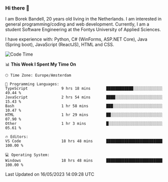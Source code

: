 ### Hi there 👋

I am Borek Bandell, 20 years old living in the Netherlands. I am interested in general programming/coding and web development. Currently, I am a student Software Engineering at the Fontys University of Applied Sciences.

I have experience with: Python, C# (WinForms, ASP.NET Core), Java (Spring boot), JavaScript (ReactJS), HTML and CSS.

<!--START_SECTION:waka-->
![Code Time](http://img.shields.io/badge/Code%20Time-577%20hrs%2021%20mins-blue)

📊 **This Week I Spent My Time On** 

```text
🕑︎ Time Zone: Europe/Amsterdam

💬 Programming Languages: 
TypeScript               9 hrs 18 mins       ████████████░░░░░░░░░░░░░   49.44 % 
JavaScript               2 hrs 54 mins       ████░░░░░░░░░░░░░░░░░░░░░   15.43 % 
Bash                     1 hr 58 mins        ███░░░░░░░░░░░░░░░░░░░░░░   10.47 % 
HTML                     1 hr 29 mins        ██░░░░░░░░░░░░░░░░░░░░░░░   07.90 % 
Other                    1 hr 3 mins         █░░░░░░░░░░░░░░░░░░░░░░░░   05.61 % 

🔥 Editors: 
VS Code                  18 hrs 48 mins      █████████████████████████   100.00 % 

💻 Operating System: 
Windows                  18 hrs 48 mins      █████████████████████████   100.00 % 
```


 Last Updated on 16/05/2023 14:09:28 UTC
<!--END_SECTION:waka-->

<!--**tcBorek2002/tcBorek2002** is a ✨ _special_ ✨ repository because its `README.md` (this file) appears on your GitHub profile.

Here are some ideas to get you started:

- 🔭 I’m currently working on ...
- 🌱 I’m currently learning ...
- 👯 I’m looking to collaborate on ...
- 🤔 I’m looking for help with ...
- 💬 Ask me about ...
- 📫 How to reach me: ...
- 😄 Pronouns: ...
- ⚡ Fun fact: ...
-->
